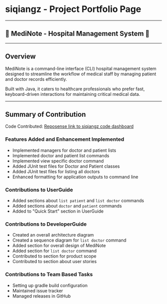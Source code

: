 # siqiangz - Project Portfolio Page

---

## 🏥 MediNote - Hospital Management System 🏥

---

## Overview
MediNote is a command-line interface (CLI) hospital management system
designed to streamline the workflow of medical staff by managing patient
and doctor records efficiently.

Built with Java, it caters to healthcare professionals who prefer fast,
keyboard-driven interactions for maintaining critical medical data.

---

## Summary of Contribution
Code Contributed: [Reposense link to siqiangz code dashboard](https://nus-cs2113-ay2425s2.github.io/tp-dashboard/?search=siqiangz&breakdown=true)

### Features Added and Enhancement Implemented
- Implemented managers for doctor and patient lists
- Implemented doctor and patient list commands
- Implemented view specific doctor command
- Added JUnit test files for Doctor and Patient classes
- Added JUnit test files for listing all doctors
- Enhanced formatting for application outputs to command line

### Contributions to UserGuide
- Added sections about `list patient` and `list doctor` commands
- Added sections about `doctor` and `patient` commands
- Added to "Quick Start" section in UserGuide

### Contributions to DeveloperGuide
- Created an overall architecture diagram
- Created a sequence diagram for `list doctor` command 
- Added section for overall design of MediNote
- Added section for `list doctor` command
- Contributed to section for product scope
- Contributed to section about user stories

### Contributions to Team Based Tasks
- Setting up gradle build configuration
- Maintained issue tracker
- Managed releases in GitHub